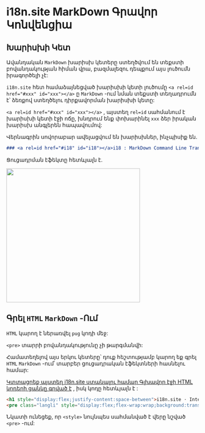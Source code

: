 # i18n.site MarkDown Գրավոր Կոնվենցիա

## Խարիսխի Կետ

Ավանդական `MarkDown` խարիսխ կետերը ստեղծվում են տեքստի բովանդակության հիման վրա, բազմալեզու դեպքում այս լուծումն իրագործելի չէ:

`i18n.site` հետ համաձայնեցված խարիսխի կետի լուծումը `<a rel=id href="#xxx" id="xxx"></a>` ը `MarkDown` -ում նման տեքստի տեղադրումն է՝ ձեռքով ստեղծելու դիրքավորման խարիսխի կետը:

`<a rel=id href="#xxx" id="xxx"></a>` , այստեղ `rel=id` սահմանում է խարիսխի կետի էջի ոճը, խնդրում ենք փոխարինել `xxx` ձեր իրական խարիսխ անգլերեն հապավումով:

Վերնագրին սովորաբար ավելացվում են խարիսխներ, ինչպիսիք են.

```md
### <a rel=id href="#i18" id="i18"></a>i18 : MarkDown Command Line Translation Tool
```

Ցուցադրման էֆեկտը հետևյալն է.

<img src="//p.3ti.site/1721381136.avif" width="350">

## Գրել `HTML` `MarkDown` -Ում

`HTML` կարող է ներառվել `pug` կոդի մեջ:

`<pre>` տարրի բովանդակությունը չի թարգմանվի:

Համատեղելով այս երկու կետերը՝ դուք հեշտությամբ կարող եք գրել `HTML` `MarkDown` -ում՝ տարբեր ցուցադրական էֆեկտների հասնելու համար:

[Կտտացրեք այստեղ i18n.site ստանալու համար Գլխավոր էջի HTML կոդերի ցանկը գրված է](//raw.githubusercontent.com/i18n-site/md/main/zh/README.md) , իսկ կոդը հետևյալն է :

```html
<h1 style="display:flex;justify-content:space-between">i18n.site ⋅ International Solutions<img src="//p.3ti.site/logo.svg" style="user-select:none;margin-top:-1px;width:42px"></h1>
<pre class="langli" style="display:flex;flex-wrap:wrap;background:transparent;border:1px solid #eee;font-size:12px;box-shadow:0 0 3px inset #eee;padding:12px 5px 4px 12px;justify-content:space-between;"><style>pre.langli i{font-weight:300;font-family:s;margin-right:2px;margin-bottom:8px;font-style:normal;color:#666;border-bottom:1px dashed #ccc;}</style><i>English</i><i>简体中文</i><i>Deutsch</i> … …</pre>
```

Նկատի ունեցեք, որ `<style>` նույնպես սահմանված է վերը նշված `<pre>` -ում:
